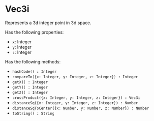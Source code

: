 # Vec3i
Represents a 3d integer point in 3d space.

Has the following properties:
- `x`: Integer
- `y`: Integer
- `z`: Integer

Has the following methods:
- `hashCode() : Integer`
- `compareTo({x: Integer, y: Integer, z: Integer}) : Integer`
- `getX() : Integer`
- `getY() : Integer`
- `getZ() : Integer`
- `crossProduct({x: Integer, y: Integer, z: Integer}) : Vec3i`
- `distanceSq({x: Integer, y: Integer, z: Integer}) : Number`
- `distanceSqToCenter({x: Number, y: Number, z: Number}) : Number`
- `toString() : String`